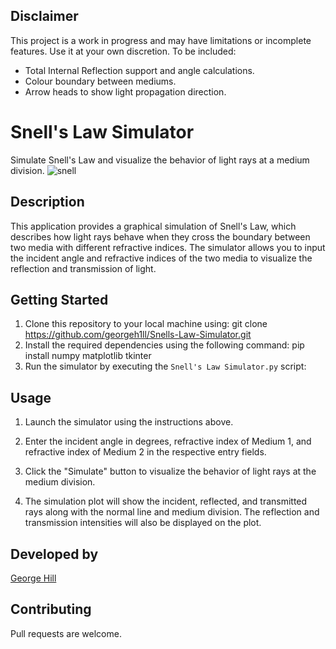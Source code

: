 ## Disclaimer

This project is a work in progress and may have limitations or incomplete features. Use it at your own discretion.
To be included:
- Total Internal Reflection support and angle calculations.
- Colour boundary between mediums.
- Arrow heads to show light propagation direction.

# Snell's Law Simulator

Simulate Snell's Law and visualize the behavior of light rays at a medium division.
![snell](https://github.com/georgeh1ll/Snells-Law-Simulator/assets/11806169/c7ed5a5c-c837-452a-80d0-06dcdb3eb493)

## Description

This application provides a graphical simulation of Snell's Law, which describes how light rays behave when they cross the boundary between two media with different refractive indices. The simulator allows you to input the incident angle and refractive indices of the two media to visualize the reflection and transmission of light.

## Getting Started

1. Clone this repository to your local machine using: git clone https://github.com/georgeh1ll/Snells-Law-Simulator.git
2. Install the required dependencies using the following command: pip install numpy matplotlib tkinter
3. Run the simulator by executing the `Snell's Law Simulator.py` script:


## Usage

1. Launch the simulator using the instructions above.

2. Enter the incident angle in degrees, refractive index of Medium 1, and refractive index of Medium 2 in the respective entry fields.

3. Click the "Simulate" button to visualize the behavior of light rays at the medium division.

4. The simulation plot will show the incident, reflected, and transmitted rays along with the normal line and medium division. The reflection and transmission intensities will also be displayed on the plot.

## Developed by

[George Hill](https://github.com/georgeh1ll)

## Contributing

Pull requests are welcome.
